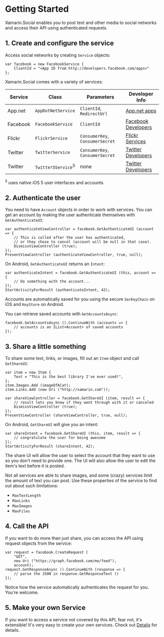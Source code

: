 # Getting Started

Xamarin.Social enables you to post text and other media to social networks and access their API using authenticated requests.



## 1. Create and configure the service

Access social networks by creating `Service` objects:

	var facebook = new FacebookService {
		ClientId = "<App ID from http://developers.facebook.com/apps>"
	};

Xamarin.Social comes with a variety of services:

<table>
	<thead><tr><th>Service</th><th>Class</th><th>Parameters</th><th>Developer Info</th></thead>
	<tbody>
		<tr>
			<td>App.net</td>
			<td><code>AppDotNetService</code></td>
			<td><code>ClientId</code>, <code>RedirectUrl</code></td>
			<td><a href="https://alpha.app.net/developer/apps/">App.net apps</a></td>
		</tr>
		<tr>
			<td>Facebook</td>
			<td><code>FacebookService</code></td>
			<td><code>ClientId</code></td>
			<td><a href="http://developers.facebook.com">Facebook Developers</a></td>
		</tr>
		<tr>
			<td>Flickr</td>
			<td><code>FlickrService</code></td>
			<td><code>ConsumerKey</code>, <code>ConsumerSecret</code></td>
			<td><a href="http://www.flickr.com/services/api/">Flickr Services</a></td>
		</tr>
		<tr>
			<td>Twitter</td>
			<td><code>TwitterService</code></td>
			<td><code>ConsumerKey</code>, <code>ConsumerSecret</code></td>
			<td><a href="http://dev.twitter.com">Twitter Developers</a></td>
		</tr>
		<tr>
			<td>Twitter</td>
			<td><code>Twitter5Service</code><sup>5</sup></td>
			<td>none</td>
			<td><a href="http://dev.twitter.com">Twitter Developers</a></td>
		</tr>
	</tbody>
</table>

<sup>5</sup> uses native iOS 5 user interfaces and accounts.




## 2. Authenticate the user

You need to have `Account` objects in order to work with services. You can get an account by making the user authenticate themselves with `GetAuthenticateUI`:

	var authenticateViewController = facebook.GetAuthenticateUI (account => {
		// This is called after the user has authenticated,
		// or they chose to cancel (account will be null in that case).
		DismissViewController (true);
	});
	PresentViewController (authenticateViewController, true, null);

On Android, `GetAuthenticateUI` returns an `Intent`:

	var authenticateIntent = facebook.GetAuthenticateUI (this, account => {
		// Do something with the account...
	});
	StartActivityForResult (authenticateIntent, 42);

Accounts are automatically saved for you using the secure `SecKeyChain` on iOS and `KeyStore` on Android.

You can retrieve saved accounts with `GetAccountsAsync`:

	facebook.GetAccountsAsync ().ContinueWith (accounts => {
		// accounts is an IList<Account> of saved accounts
	});




## 3. Share a little something

To share some text, links, or images, fill out an `Item` object and call `GetShareUI`:

	var item = new Item {
		Text = "This is the best library I've ever used!",
	};
	item.Images.Add (imageOfACat);
	item.Links.Add (new Uri ("http://xamarin.com"));

	var shareViewController = facebook.GetShareUI (item, result => {
		// result lets you know if they went through with it or canceled
		DismissViewController (true);
	});
	PresentViewController (shareViewController, true, null);

On Android, `GetShareUI` will give you an intent:

	var shareIntent = facebook.GetShareUI (this, item, result => {
		// congratulate the user for being awesome
	});
	StartActivityForResult (shareIntent, 42);

The share UI will allow the user to select the account that they want to use so you don't need to provide one. The UI will also allow the user to edit the item's text before it is posted.

Not all services are able to share images, and some (crazy) services limit the amount of text you can post. Use these properties of the service to find out about such limitations:

* `MaxTextLength`
* `MaxLinks`
* `MaxImages`
* `MaxFiles`




## 4. Call the API

If you want to do more than just share, you can access the API using request objects from the service:

	var request = facebook.CreateRequest (
		"GET",
		new Uri ("https://graph.facebook.com/me/feed"),
		account);
	request.GetResponseAsync ().ContinueWith (response => {
		// parse the JSON in response.GetResponseText ()
	});

Notice how the service automatically authenticates the request for you. You're welcome.




## 5. Make your own Service

If you want to access a service not covered by this API, fear not, it's extensible! It's very easy to create your own services. Check out <a href="Details.md">Details</a> for details.



